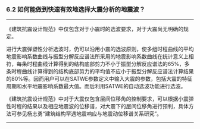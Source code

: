 ﻿### 6.2  如何能做到快速有效地选择大震分析的地震波？
---

《建筑抗震设计规范》中仅包含对于小震时的选波要求，对于大震尚无明确的规定。

进行大震弹塑性分析选波时，仍可以沿用小震的选波原则，使多组时程曲线的平均地震影响系数曲线与振型分解反应谱法所采用的地震影响系数曲线在统计意义上相符，每条时程曲线计算得到的结构底部剪力不小于振型分解反应谱法的65%，多条时程曲线计算得到的结构底部剪力的平均值不应小于振型分解反应谱法计算结果的80%等。因而用户可以在SATWE参数定义中输入大震的参数，包括大震的特征周期和水平地震影响系数最大值。而后利用SATWE的自动选波功能进行选波。

《建筑抗震设计规范》中对于大震仅包含层间位移角的控制要求，可以根据小震弹性时程的结果以及相应地震波的位移谱，对大震下的层间位移角进行预判，具体方法可参见杨志勇“建筑结构罕遇地震响应与地震动位移谱关系研究”。

---
